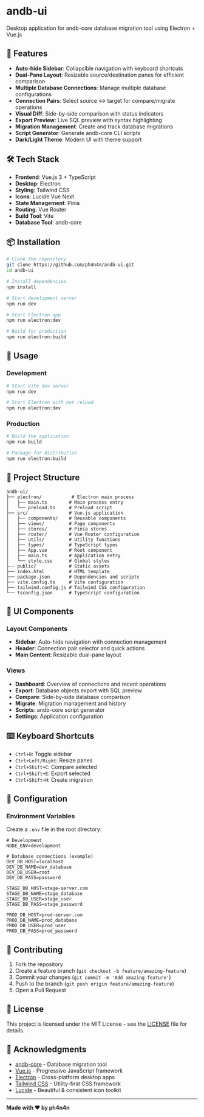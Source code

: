 # andb-ui

Desktop application for andb-core database migration tool using Electron + Vue.js

## 🚀 Features

- **Auto-hide Sidebar**: Collapsible navigation with keyboard shortcuts
- **Dual-Pane Layout**: Resizable source/destination panes for efficient comparison
- **Multiple Database Connections**: Manage multiple database configurations
- **Connection Pairs**: Select source ↔ target for compare/migrate operations
- **Visual Diff**: Side-by-side comparison with status indicators
- **Export Preview**: Live SQL preview with syntax highlighting
- **Migration Management**: Create and track database migrations
- **Script Generator**: Generate andb-core CLI scripts
- **Dark/Light Theme**: Modern UI with theme support

## 🛠️ Tech Stack

- **Frontend**: Vue.js 3 + TypeScript
- **Desktop**: Electron
- **Styling**: Tailwind CSS
- **Icons**: Lucide Vue Next
- **State Management**: Pinia
- **Routing**: Vue Router
- **Build Tool**: Vite
- **Database Tool**: andb-core

## 📦 Installation

```bash
# Clone the repository
git clone https://github.com/ph4n4n/andb-ui.git
cd andb-ui

# Install dependencies
npm install

# Start development server
npm run dev

# Start Electron app
npm run electron:dev

# Build for production
npm run electron:build
```

## 🎯 Usage

### Development

```bash
# Start Vite dev server
npm run dev

# Start Electron with hot reload
npm run electron:dev
```

### Production

```bash
# Build the application
npm run build

# Package for distribution
npm run electron:build
```

## 📁 Project Structure

```
andb-ui/
├── electron/           # Electron main process
│   ├── main.ts        # Main process entry
│   └── preload.ts     # Preload script
├── src/               # Vue.js application
│   ├── components/    # Reusable components
│   ├── views/         # Page components
│   ├── stores/        # Pinia stores
│   ├── router/        # Vue Router configuration
│   ├── utils/         # Utility functions
│   ├── types/         # TypeScript types
│   ├── App.vue        # Root component
│   ├── main.ts        # Application entry
│   └── style.css      # Global styles
├── public/            # Static assets
├── index.html         # HTML template
├── package.json       # Dependencies and scripts
├── vite.config.ts     # Vite configuration
├── tailwind.config.js # Tailwind CSS configuration
└── tsconfig.json      # TypeScript configuration
```

## 🎨 UI Components

### Layout Components
- **Sidebar**: Auto-hide navigation with connection management
- **Header**: Connection pair selector and quick actions
- **Main Content**: Resizable dual-pane layout

### Views
- **Dashboard**: Overview of connections and recent operations
- **Export**: Database objects export with SQL preview
- **Compare**: Side-by-side database comparison
- **Migrate**: Migration management and history
- **Scripts**: andb-core script generator
- **Settings**: Application configuration

## ⌨️ Keyboard Shortcuts

- `Ctrl+B`: Toggle sidebar
- `Ctrl+Left/Right`: Resize panes
- `Ctrl+Shift+C`: Compare selected
- `Ctrl+Shift+E`: Export selected
- `Ctrl+Shift+M`: Create migration

## 🔧 Configuration

### Environment Variables

Create a `.env` file in the root directory:

```env
# Development
NODE_ENV=development

# Database connections (example)
DEV_DB_HOST=localhost
DEV_DB_NAME=dev_database
DEV_DB_USER=root
DEV_DB_PASS=password

STAGE_DB_HOST=stage-server.com
STAGE_DB_NAME=stage_database
STAGE_DB_USER=stage_user
STAGE_DB_PASS=stage_password

PROD_DB_HOST=prod-server.com
PROD_DB_NAME=prod_database
PROD_DB_USER=prod_user
PROD_DB_PASS=prod_password
```

## 🤝 Contributing

1. Fork the repository
2. Create a feature branch (`git checkout -b feature/amazing-feature`)
3. Commit your changes (`git commit -m 'Add amazing feature'`)
4. Push to the branch (`git push origin feature/amazing-feature`)
5. Open a Pull Request

## 📄 License

This project is licensed under the MIT License - see the [LICENSE](LICENSE) file for details.

## 🙏 Acknowledgments

- [andb-core](https://github.com/ph4n4n/andb-core) - Database migration tool
- [Vue.js](https://vuejs.org/) - Progressive JavaScript framework
- [Electron](https://www.electronjs.org/) - Cross-platform desktop apps
- [Tailwind CSS](https://tailwindcss.com/) - Utility-first CSS framework
- [Lucide](https://lucide.dev/) - Beautiful & consistent icon toolkit

---

**Made with ❤️ by ph4n4n**
